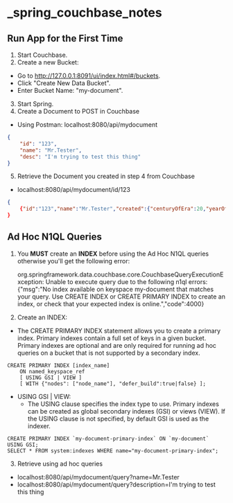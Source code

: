 # _spring_couchbase_notes

## Run App for the First Time
1. Start Couchbase.
2. Create a new Bucket:
  - Go to http://127.0.0.1:8091/ui/index.html#/buckets.
  - Click "Create New Data Bucket".
  - Enter Bucket Name: "my-document".
3. Start Spring.
4. Create a Document to POST in Couchbase
  - Using Postman:
  localhost:8080/api/mydocument
  ```json
  {
      "id": "123",
      "name": "Mr.Tester",
      "desc": "I'm trying to test this thing"
  }
  ```
 5. Retrieve the Document you created in step 4 from Couchbase
  - localhost:8080/api/mydocument/id/123
  ```json
  {
      {"id":"123","name":"Mr.Tester","created":{"centuryOfEra":20,"yearOfEra":2017,"yearOfCentury":17,"weekyear":2017,"monthOfYear":10,"weekOfWeekyear":42,"hourOfDay":12,"minuteOfHour":3,"secondOfMinute":44,"millisOfSecond":781,"millisOfDay":43424781,"secondOfDay":43424,"minuteOfDay":723,"dayOfYear":291,"dayOfWeek":3,"dayOfMonth":18,"year":2017,"era":1,"chronology":{"zone":{"fixed":false,"uncachedZone":{"cachable":true,"fixed":false,"id":"America/New_York"},"id":"America/New_York"}},"zone":{"fixed":false,"uncachedZone":{"cachable":true,"fixed":false,"id":"America/New_York"},"id":"America/New_York"},"millis":1508342624781,"beforeNow":true,"equalNow":false,"afterNow":false},"updated":null,"desc":"I'm trying to test this thing"}
  }
  ```
  
## Ad Hoc N1QL Queries
1. You **MUST** create an **INDEX** before using the Ad Hoc N1QL queries otherwise you'll get the following error: 
      
      org.springframework.data.couchbase.core.CouchbaseQueryExecutionException: Unable to execute query due to the following n1ql errors: 
      {"msg":"No index available on keyspace my-document that matches your query. Use CREATE INDEX or CREATE PRIMARY INDEX to create an index, or check that your expected index is online.","code":4000}
2. Create an INDEX:
- The CREATE PRIMARY INDEX statement allows you to create a primary index. Primary indexes contain a full set of keys in a given bucket. Primary indexes are optional and are only required for running ad hoc queries on a bucket that is not supported by a secondary index.
```
CREATE PRIMARY INDEX [index_name]
    ON named_keyspace_ref
    [ USING GSI | VIEW ]
    [ WITH {"nodes": ["node_name"], "defer_build":true|false} ];
```
- USING GSI | VIEW:
  - The USING clause specifies the index type to use. Primary indexes can be created as global secondary indexes (GSI) or views (VIEW). If the USING clause is not specified, by default GSI is used as the indexer.
  
```
CREATE PRIMARY INDEX `my-document-primary-index` ON `my-document` USING GSI;
SELECT * FROM system:indexes WHERE name="my-document-primary-index";
```
3. Retrieve using ad hoc queries
- localhost:8080/api/mydocument/query?name=Mr.Tester
- localhost:8080/api/mydocument/query?description=I'm trying to test this thing
